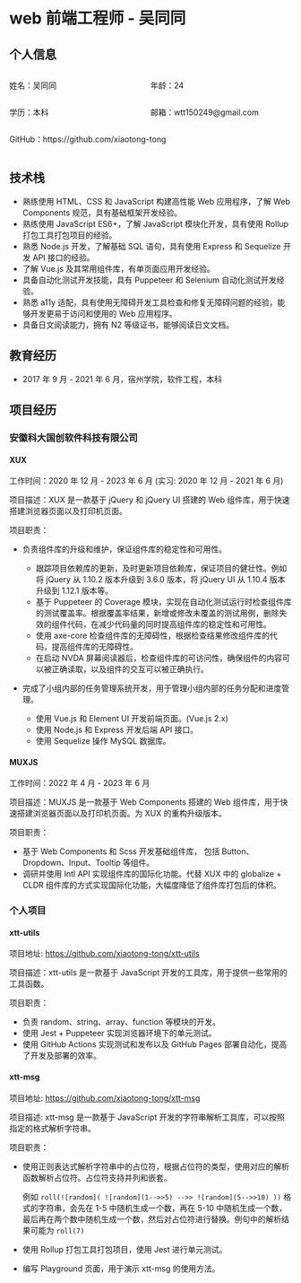 # web 前端工程师 - 吴同同

## 个人信息

<section style="display: flex; flex-wrap: wrap">
<p style="min-width: 50%;"><span>姓名：</span><span>吴同同</span></p>
<p style="min-width: 50%;"><span>年龄：</span><span>24</span></p>
<p style="min-width: 50%;"><span>学历：</span><span>本科</span></p>
<p style="min-width: 50%;"><span>邮箱：</span><span>wtt150249@gmail.com</span></p>
<p style="min-width: 50%;"><span>GitHub：</span><span>https://github.com/xiaotong-tong</span></p>
</section>

## 技术栈

-   熟练使用 HTML、CSS 和 JavaScript 构建高性能 Web 应用程序，了解 Web Components 规范，具有基础框架开发经验。
-   熟练使用 JavaScript ES6+，了解 JavaScript 模块化开发，具有使用 Rollup 打包工具打包项目的经验。
-   熟悉 Node.js 开发，了解基础 SQL 语句，具有使用 Express 和 Sequelize 开发 API 接口的经验。
-   了解 Vue.js 及其常用组件库，有单页面应用开发经验。
-   具备自动化测试开发技能，具有 Puppeteer 和 Selenium 自动化测试开发经验。
-   熟悉 a11y 适配，具有使用无障碍开发工具检查和修复无障碍问题的经验，能够开发更易于访问和使用的 Web 应用程序。
-   具备日文阅读能力，拥有 N2 等级证书，能够阅读日文文档。

## 教育经历

-   2017 年 9 月 - 2021 年 6 月，宿州学院，软件工程，本科

## 项目经历

### 安徽科大国创软件科技有限公司

#### XUX

工作时间：2020 年 12 月 - 2023 年 6 月 (实习: 2020 年 12 月 - 2021 年 6 月)

项目描述：XUX 是一款基于 jQuery 和 jQuery UI 搭建的 Web 组件库，用于快速搭建浏览器页面以及打印机页面。

项目职责：

-   负责组件库的升级和维护，保证组件库的稳定性和可用性。

    -   跟踪项目依赖库的更新，及时更新项目依赖库，保证项目的健壮性。例如将 jQuery 从 1.10.2 版本升级到 3.6.0 版本，将 jQuery UI 从 1.10.4 版本升级到 1.12.1 版本等。
    -   基于 Puppeteer 的 Coverage 模块，实现在自动化测试运行时检查组件库的测试覆盖率。根据覆盖率结果，新增或修改未覆盖的测试用例，删除失效的组件代码，在减少代码量的同时提高组件库的稳定性和可用性。
    -   使用 axe-core 检查组件库的无障碍性，根据检查结果修改组件库的代码，提高组件库的无障碍性。
    -   在启动 NVDA 屏幕阅读器后，检查组件库的可访问性，确保组件的内容可以被正确读取，以及组件的交互可以被正确执行。

-   完成了小组内部的任务管理系统开发，用于管理小组内部的任务分配和进度管理。
    -   使用 Vue.js 和 Element UI 开发前端页面。(Vue.js 2.x)
    -   使用 Node.js 和 Express 开发后端 API 接口。
    -   使用 Sequelize 操作 MySQL 数据库。

#### MUXJS

工作时间：2022 年 4 月 - 2023 年 6 月

项目描述：MUXJS 是一款基于 Web Components 搭建的 Web 组件库，用于快速搭建浏览器页面以及打印机页面。为 XUX 的重构升级版本。

项目职责：

-   基于 Web Components 和 Scss 开发基础组件库， 包括 Button、Dropdown、Input、Tooltip 等组件。
-   调研并使用 Intl API 实现组件库的国际化功能。代替 XUX 中的 globalize + CLDR 组件库的方式实现国际化功能，大幅度降低了组件库打包后的体积。

### 个人项目

#### xtt-utils

项目地址: https://github.com/xiaotong-tong/xtt-utils

项目描述：xtt-utils 是一款基于 JavaScript 开发的工具库，用于提供一些常用的工具函数。

项目职责：

-   负责 random、string、array、function 等模块的开发。
-   使用 Jest + Puppeteer 实现浏览器环境下的单元测试。
-   使用 GitHub Actions 实现测试和发布以及 GitHub Pages 部署自动化，提高了开发及部署的效率。

#### xtt-msg

项目地址: https://github.com/xiaotong-tong/xtt-msg

项目描述: xtt-msg 是一款基于 JavaScript 开发的字符串解析工具库，可以按照指定的格式解析字符串。

项目职责：

-   使用正则表达式解析字符串中的占位符，根据占位符的类型，使用对应的解析函数解析占位符。占位符支持并列和嵌套。

    例如 `roll(![random]( ![random](1-->>5) -->> ![random](5-->>10) ))` 格式的字符串，会先在 1-5 中随机生成一个数，再在 5-10 中随机生成一个数，最后再在两个数中随机生成一个数，然后对占位符进行替换。例句中的解析结果可能为 `roll(7)`

-   使用 Rollup 打包工具打包项目，使用 Jest 进行单元测试。
-   编写 Playground 页面，用于演示 xtt-msg 的使用方法。
